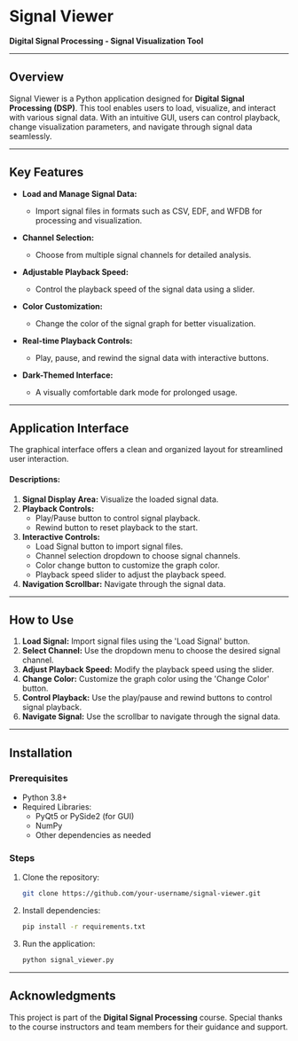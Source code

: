 # Signal Viewer

**Digital Signal Processing - Signal Visualization Tool**

---

## Overview

Signal Viewer is a Python application designed for **Digital Signal Processing (DSP)**. This tool enables users to load, visualize, and interact with various signal data. With an intuitive GUI, users can control playback, change visualization parameters, and navigate through signal data seamlessly.

---

## Key Features

- **Load and Manage Signal Data:**
  - Import signal files in formats such as CSV, EDF, and WFDB for processing and visualization.

- **Channel Selection:**
  - Choose from multiple signal channels for detailed analysis.

- **Adjustable Playback Speed:**
  - Control the playback speed of the signal data using a slider.

- **Color Customization:**
  - Change the color of the signal graph for better visualization.

- **Real-time Playback Controls:**
  - Play, pause, and rewind the signal data with interactive buttons.

- **Dark-Themed Interface:**
  - A visually comfortable dark mode for prolonged usage.

---

## Application Interface

The graphical interface offers a clean and organized layout for streamlined user interaction.

#### Descriptions:
1. **Signal Display Area:** Visualize the loaded signal data.
2. **Playback Controls:**
   - Play/Pause button to control signal playback.
   - Rewind button to reset playback to the start.
3. **Interactive Controls:**
   - Load Signal button to import signal files.
   - Channel selection dropdown to choose signal channels.
   - Color change button to customize the graph color.
   - Playback speed slider to adjust the playback speed.
4. **Navigation Scrollbar:** Navigate through the signal data.

---

## How to Use

1. **Load Signal:** Import signal files using the 'Load Signal' button.
2. **Select Channel:** Use the dropdown menu to choose the desired signal channel.
3. **Adjust Playback Speed:** Modify the playback speed using the slider.
4. **Change Color:** Customize the graph color using the 'Change Color' button.
5. **Control Playback:** Use the play/pause and rewind buttons to control signal playback.
6. **Navigate Signal:** Use the scrollbar to navigate through the signal data.

---

## Installation

### Prerequisites

- Python 3.8+
- Required Libraries:
  - PyQt5 or PySide2 (for GUI)
  - NumPy
  - Other dependencies as needed

### Steps

1. Clone the repository:

   ```bash
   git clone https://github.com/your-username/signal-viewer.git
   ```
2. Install dependencies:
   ```bash
   pip install -r requirements.txt
   ```
3. Run the application:
   ```bash
   python signal_viewer.py
   ```

---

## Acknowledgments

This project is part of the **Digital Signal Processing** course. Special thanks to the course instructors and team members for their guidance and support.
